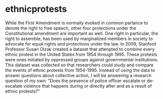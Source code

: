 # ethnicprotests
While the First Amendment is normally evoked in common parlance to denote the right to free speech, 
other four protections under the Constitutional amendment are important as well. 
One right in particular, the right to assemble, has been used by marginalized members in society to advocate for equal rights and protections under the law. 
In 2009, Stanford Professor Susan Olzak created a dataset that attenpted to combine every ethnic protest in the United States from 1954 through 1995. 
These protests were ones initiated by oppressed groups against governmental institutions. 
This dataset was collected so that researchers could study and compare the events of ethnic protests from 1954-1995. 
Instead of using the data to answer questions about collective action, I will be answering a research question of my own:
"Does the presence of police officer escalate or de-escalate violence that happens during or directly after and as a result of ethnic protests?"
